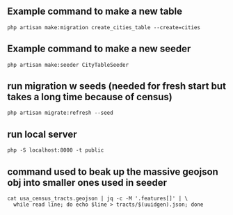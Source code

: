 
## Example command to make a new table

`php artisan make:migration create_cities_table --create=cities`

## Example command to make a new seeder

`php artisan make:seeder CityTableSeeder`

## run migration w seeds (needed for fresh start but takes a long time because of census)

`php artisan migrate:refresh --seed`

## run local server

`php -S localhost:8000 -t public`

## command used to beak up the massive geojson obj into smaller ones used in seeder

```
cat usa_census_tracts.geojson | jq -c -M '.features[]' | \
  while read line; do echo $line > tracts/$(uuidgen).json; done
```